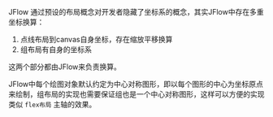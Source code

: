 JFlow 通过预设的布局概念对开发者隐藏了坐标系的概念，其实JFlow中存在多重坐标换算：
1. 点线布局到canvas自身坐标，存在缩放平移换算
2. 组布局有自身的坐标系

这两个部分都由JFlow来负责换算。

JFlow中每个绘图对象默认约定为中心对称图形，即以每个图形的中心为坐标原点来绘制，组布局的实现也需要保证组也是一个中心对称图形，这样可以方便的实现类似 ```flex布局``` 主轴的效果。

